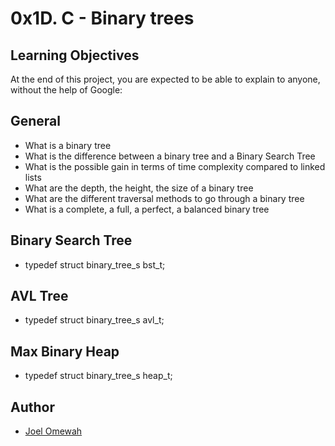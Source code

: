 # 0x1D. C - Binary trees

## Learning Objectives
At the end of this project, you are expected to be able to explain to anyone, without the help of Google:

## General
- What is a binary tree
- What is the difference between a binary tree and a Binary Search Tree
- What is the possible gain in terms of time complexity compared to linked lists
- What are the depth, the height, the size of a binary tree
- What are the different traversal methods to go through a binary tree
- What is a complete, a full, a perfect, a balanced binary tree

## Binary Search Tree
- typedef struct binary_tree_s bst_t;

## AVL Tree
- typedef struct binary_tree_s avl_t;

## Max Binary Heap
- typedef struct binary_tree_s heap_t;

## Author
- [Joel Omewah](https://github.com/Omewah)
